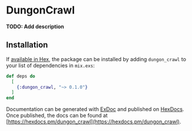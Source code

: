 # DungonCrawl

**TODO: Add description**

## Installation

If [available in Hex](https://hex.pm/docs/publish), the package can be installed
by adding `dungon_crawl` to your list of dependencies in `mix.exs`:

```elixir
def deps do
  [
    {:dungon_crawl, "~> 0.1.0"}
  ]
end
```

Documentation can be generated with [ExDoc](https://github.com/elixir-lang/ex_doc)
and published on [HexDocs](https://hexdocs.pm). Once published, the docs can
be found at [https://hexdocs.pm/dungon_crawl](https://hexdocs.pm/dungon_crawl).

